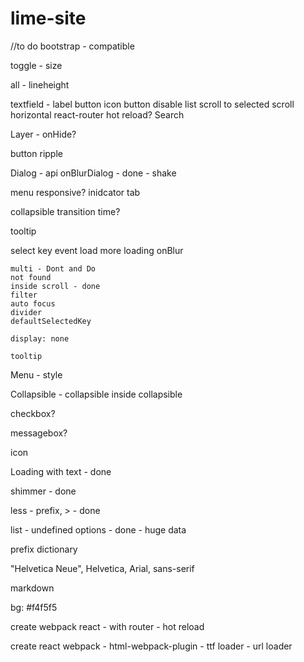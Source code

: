 # lime-site
//to do
bootstrap - compatible

toggle 
	- size

all - lineheight

textfield 
	- label
button
    icon button
    disable
list
    scroll to selected
scroll
    horizontal
react-router
    hot reload?
Search

Layer
	- onHide?

button
    ripple

Dialog
	- api onBlurDialog - done
	- shake

menu 
    responsive?
    inidcator
tab

collapsible
    transition time?

tooltip

select
	key event
	load more
	loading
	onBlur

	multi - Dont and Do
	not found
	inside scroll - done
	filter
	auto focus
	divider
	defaultSelectedKey
	
	display: none

	tooltip

Menu - style    

Collapsible 
	- collapsible inside collapsible

checkbox?

messagebox?

icon

Loading with text - done

shimmer - done

less - prefix, > - done

list
	 - undefined options - done
	 - huge data

prefix dictionary

"Helvetica Neue", Helvetica, Arial, sans-serif

markdown

bg: #f4f5f5

create webpack react
	- with router
	- hot reload

create react webpack
	- html-webpack-plugin
	- ttf loader
	- url loader